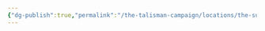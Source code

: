 ```yaml
---
{"dg-publish":true,"permalink":"/the-talisman-campaign/locations/the-sunken-spire/levels-players/3rd/","noteIcon":""}
---
```


